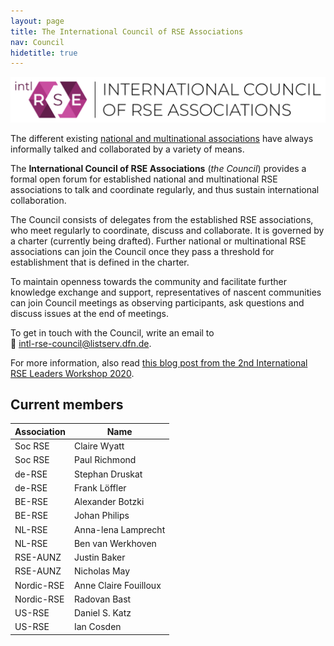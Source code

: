 ```yaml
---
layout: page
title: The International Council of RSE Associations
nav: Council
hidetitle: true
---
```


![Logo of the International Council of RSE Associations, licensed under CC0-1.0](./img/council-logo.png)

The different existing [national and multinational associations](./assoc.md) 
have always informally talked and collaborated by a variety of means.

The **International Council of RSE Associations** (*the Council*) provides a 
formal open forum for established national and multinational RSE associations 
to talk and coordinate regularly, and thus sustain international collaboration.

The Council consists of delegates from the established RSE associations, who
meet regularly to coordinate, discuss and collaborate. It is governed by a 
charter (currently being drafted). Further national or multinational RSE 
associations can join the Council once they pass a threshold for establishment 
that is defined in the charter.

To maintain openness towards the community and facilitate further knowledge
exchange and support, representatives of nascent communities can join Council 
meetings as observing participants, ask questions and discuss issues at the 
end of meetings.

To get in touch with the Council, write an email to  
📧 [intl-rse-council@listserv.dfn.de](mailto:intl-rse-council@listserv.dfn.de).

For more information, also read 
[this blog post from the 2nd International RSE Leaders Workshop 2020](https://researchsoftware.org/2021/01/27/introducing-the-international-council-of-RSE-associations.html).

## Current members

| Association | Name |
| ----------- | --------------|
| Soc RSE | Claire Wyatt |
| Soc RSE | Paul Richmond |
| de-RSE  | Stephan Druskat |
| de-RSE  | Frank Löffler |
| BE-RSE  | Alexander Botzki |
| BE-RSE  | Johan Philips |
| NL-RSE  | Anna-lena Lamprecht |
| NL-RSE  | Ben van Werkhoven |
| RSE-AUNZ    | Justin Baker |
| RSE-AUNZ    | Nicholas May |
| Nordic-RSE  | Anne Claire Fouilloux |
| Nordic-RSE  | Radovan Bast |
| US-RSE  | Daniel S. Katz |
| US-RSE  | Ian Cosden |



